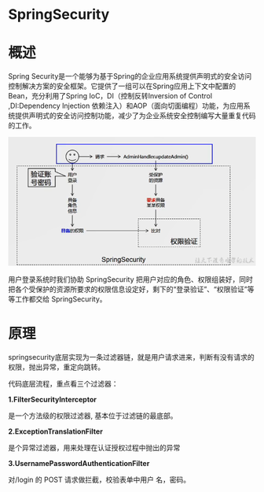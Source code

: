 # SpringSecurity

# 概述

Spring Security是一个能够为基于Spring的企业应用系统提供声明式的安全访问控制解决方案的安全框架。它提供了一组可以在Spring应用上下文中配置的Bean，充分利用了Spring IoC，DI（控制反转Inversion of Control ,DI:Dependency Injection 依赖注入）和AOP（面向切面编程）功能，为应用系统提供声明式的安全访问控制功能，减少了为企业系统安全控制编写大量重复代码的工作。

![](../33.2自顶向下projects/img/springsecurity.png)

用户登录系统时我们协助 SpringSecurity 把用户对应的角色、权限组装好，同时把各个受保护的资源所要求的权限信息设定好，剩下的“登录验证”、“权限验证”等等工作都交给 SpringSecurity。

# 原理

springsecurity底层实现为一条过滤器链，就是用户请求进来，判断有没有请求的权限，抛出异常，重定向跳转。

代码底层流程，重点看三个过滤器：

**1.FilterSecurityInterceptor**

是一个方法级的权限过滤器, 基本位于过滤链的最底部。

**2.ExceptionTranslationFilter**

是个异常过滤器，用来处理在认证授权过程中抛出的异常

**3.UsernamePasswordAuthenticationFilter** 

对/login 的 POST 请求做拦截，校验表单中用户 名，密码。

































